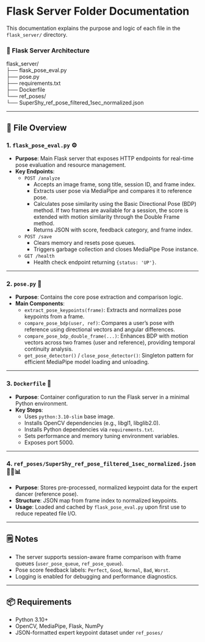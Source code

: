 # Flask Server Folder Documentation

This documentation explains the purpose and logic of each file in the `flask_server/` directory.

### 🧱 Flask Server Architecture

flask_server/</br>
├── flask_pose_eval.py</br>
├── pose.py</br>
├── requirements.txt</br>
├── Dockerfile</br>
└── ref_poses/</br>
└── SuperShy_ref_pose_filtered_1sec_normalized.json</br>

---

## 📄 File Overview

### 1. `flask_pose_eval.py` ⚙️

- **Purpose**: Main Flask server that exposes HTTP endpoints for real-time pose evaluation and resource management.
- **Key Endpoints**:
    - `POST /analyze`
        - Accepts an image frame, song title, session ID, and frame index.
        - Extracts user pose via MediaPipe and compares it to reference pose.
        - Calculates pose similarity using the Basic Directional Pose (BDP) method. If two frames are available for a session, the score is extended with motion similarity through the Double Frame method.
        - Returns JSON with score, feedback category, and frame index.
    - `POST /save`
        - Clears memory and resets pose queues.
        - Triggers garbage collection and closes MediaPipe Pose instance.
    - `GET /health`
        - Health check endpoint returning `{status: 'UP'}`.

---

### 2. `pose.py` 🧠

- **Purpose**: Contains the core pose extraction and comparison logic.
- **Main Components**:
    - `extract_pose_keypoints(frame)`: Extracts and normalizes pose keypoints from a frame.
    - `compare_pose_bdp(user, ref)`: Compares a user’s pose with reference using directional vectors and angular differences.
    - `compare_pose_bdp_double_frame(...)`: Enhances BDP with motion vectors across two frames (user and reference), providing temporal continuity analysis.
    - `get_pose_detector()` / `close_pose_detector()`: Singleton pattern for efficient MediaPipe model loading and unloading.

---

### 3. `Dockerfile` 🐳

- **Purpose**: Container configuration to run the Flask server in a minimal Python environment.
- **Key Steps**:
    - Uses `python:3.10-slim` base image.
    - Installs OpenCV dependencies (e.g., libgl1, libglib2.0).
    - Installs Python dependencies via `requirements.txt`.
    - Sets performance and memory tuning environment variables.
    - Exposes port 5000.

---

### 4. `ref_poses/SuperShy_ref_pose_filtered_1sec_normalized.json` 🧍‍♂️📊

- **Purpose**: Stores pre-processed, normalized keypoint data for the expert dancer (reference pose).
- **Structure**: JSON map from frame index to normalized keypoints.
- **Usage**: Loaded and cached by `flask_pose_eval.py` upon first use to reduce repeated file I/O.

---

## 🗒️ Notes

- The server supports session-aware frame comparison with frame queues (`user_pose_queue`, `ref_pose_queue`).
- Pose score feedback labels: `Perfect`, `Good`, `Normal`, `Bad`, `Worst`.
- Logging is enabled for debugging and performance diagnostics.

---

## 📦 Requirements

- Python 3.10+
- OpenCV, MediaPipe, Flask, NumPy
- JSON-formatted expert keypoint dataset under `ref_poses/`
